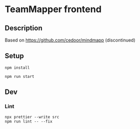 # TeamMapper frontend

## Description

Based on https://github.com/cedoor/mindmapp (discontinued)

## Setup

```
npm install

npm run start
```

## Dev

### Lint

```
npx prettier --write src
npm run lint -- --fix
```